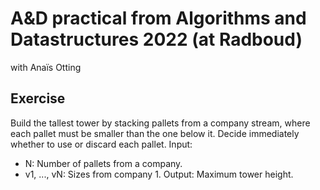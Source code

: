 # A&D practical from Algorithms and Datastructures 2022 (at Radboud)
with Anaïs Otting
## Exercise
Build the tallest tower by stacking pallets from a company stream, where each pallet must be smaller than the one below it. Decide immediately whether to use or discard each pallet.
Input:
  - N: Number of pallets from a company.
  - v1, ..., vN: Sizes from company 1.
Output: Maximum tower height.
